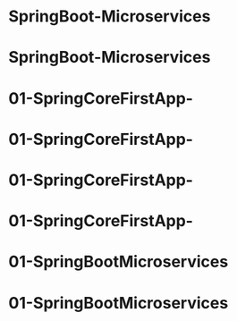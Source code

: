 # SpringBoot-Microservices
# SpringBoot-Microservices
# 01-SpringCoreFirstApp-
# 01-SpringCoreFirstApp-
# 01-SpringCoreFirstApp-
# 01-SpringCoreFirstApp-
# 01-SpringBootMicroservices
# 01-SpringBootMicroservices
